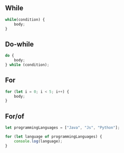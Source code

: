 
## While

```js
while(condition) {
	body;
}
```

## Do-while

```js
do {
	body;
} while (condition);
```

## For

```js
for (let i = 0; i < 5; i++) {
	body;
}
```

## For/of

```js
let programmingLanguages = ["Java", "Js", "Python"];

for (let language of programmingLanguages) {
	console.log(language);
}
```
